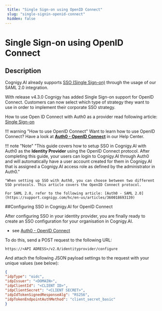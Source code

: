 ```yaml
---
 title: "Single Sign-on using OpenID Connect" 
 slug: "single-signin-openid-connect" 
 hidden: false 
---
```

# Single Sign-on using OpenID Connect

## Description 
<div class="divider"></div>

Cognigy.AI already supports [SSO (Single Sign-on)]({{config.site_url}}ai/installation/single-signin-saml2/) through the usage of our SAML 2.0 integration. 

With release v4.3.0  Cognigy has added Single Sign-on support for OpenID Connect. Customers can now select which type of strategy they want to use in order to implement their corporate SSO strategy. 


How to use Open ID Connect with Auth0 as a provider read following article: [Single Sign-on](https://support.cognigy.com/hc/en-us/articles/360021171120-Auth0-OpenID-Connect#introduction-0-0)

!!! warning "How to use OpenID Connect"
    Want to learn how to use OpenID Connect? Have a look at **[Auth0 - OpenID Connect](https://support.cognigy.com/hc/en-us/articles/360021171120-Auth0-OpenID-Connect#introduction-0-0)** in our Help Center.

!!! note "Note"
    "This guide covers how to setup SSO in Cognigy.AI with Auth0 as the **Identity Provider** using the OpenID Connect protocol. After completing this guide, your users can login to Cognigy.AI through Auth0 and will automatically have a user account created for them in Cognigy.AI that is assigned a Cognigy.AI access role as defined by the administrator in Auth0."
    
    "When setting up SSO with Auth0, you can choose between two different SSO protocols. This article covers the OpenID Connect protocol. 
    
    For SAML 2.0, refer to the following article: [Auth0 - SAML 2.0](https://support.cognigy.com/hc/en-us/articles/360018693139)



##Configuring SSO in Cognigy.AI for OpenID Connect

After configuring SSO in your identity provider, you are finally ready to create an SSO configuration for your organisation in Cognigy.AI.
 - see [Auth0 - OpenID Connect](https://support.cognigy.com/hc/en-us/articles/360021171120-Auth0-OpenID-Connect#introduction-0-0)

To do this, send a POST request to the following URL:

````
https://<API ADRESS>/v2.0/identityprovider/configure
````

And attach the following JSON payload settings to the request with your unique values (see below):

````JSON
{
"idpType": "oidc",
"idpIssuer": "<DOMAIN>",
"idpClientId": "<CLIENT ID>",
"idpClientSecret": "<CLIENT SECRET>",
"idpIdTokenSignedResponseAlg": "RS256",
"idpTokenEndpointAuthMethod": "client_secret_basic"
}
````